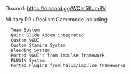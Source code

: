 Discord: https://discord.gg/WQzr5KJm8V

Military RP / Realism Gamemode including:

      Team System
      Quick Slide Addon integrated
      Custom VGUI
      Custom Stamina System
      Bleeding System
      Ported VGUI's from impulse framework
      PLUGIN System
      Ported Plugins from helix/impulse frameworks
